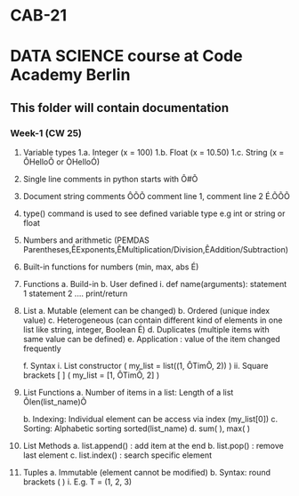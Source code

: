 # CAB-21

# DATA SCIENCE course at Code Academy Berlin

## This folder will contain documentation

### Week-1 (CW 25)

1. Variable types
	1.a. Integer (x = 100)
	1.b. Float (x = 10.50)
	1.c. String (x = ÔHelloÕ or ÒHelloÓ)

2. Single line comments in python starts with Ô#Õ

3. Document string comments ÔÕÕ comment line 1, comment line 2 É.ÕÕÕ

4. type() command is used to see defined variable type e.g int or string or float

5. Numbers and arithmetic (PEMDAS Parentheses,ÊExponents,ÊMultiplication/Division,ÊAddition/Subtraction)

6. Built-in functions for numbers (min, max, abs É)

7. Functions
	a. Build-in
	b. User defined
		i. def name(arguments):
			statement 1
			statement 2 ....
			print/return

8. List
	a. Mutable (element can be changed)
	b. Ordered (unique index value)
	c. Heterogeneous (can contain different kind of elements in one list like string, integer, 	Boolean É)
	d. Duplicates (multiple items with same value can be defined)
	e. Application : value of the item changed frequently

	f. Syntax
		i. List constructor ( my_list = list((1, ÔTimÕ, 2)) )
		ii. Square brackets [ ] ( my_list = [1, ÔTimÕ, 2] )

9. List Functions
	a. Number of items in a list: Length of a list Ôlen(list_name)Õ

	b. Indexing: Individual element can be access via index (my_list[0])
	c. Sorting: Alphabetic sorting sorted(list_name)
	d. sum( ), max( )
 
10. List Methods
	a. list.append() : add item at the end
	b. list.pop() : remove last element
	c. list.index() : search specific element
11. Tuples
	a. Immutable (element cannot be modified)
	b. Syntax: round brackets ( )
		i. E.g. T = (1, 2, 3)
